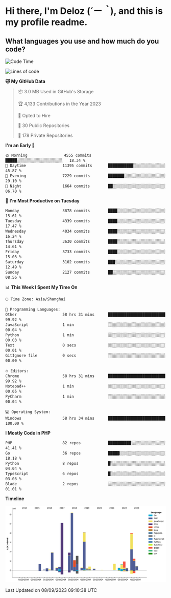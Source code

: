 # **Hi there, I'm Deloz (*´ー｀*), and this is my profile readme.**

## **What languages you use and how much do you code?**

<!--START_SECTION:waka-->
![Code Time](http://img.shields.io/badge/Code%20Time-2%2C334%20hrs%2027%20mins-blue)

![Lines of code](https://img.shields.io/badge/From%20Hello%20World%20I%27ve%20Written-32.9%20million%20lines%20of%20code-blue)

**🐱 My GitHub Data** 

> 📦 3.0 MB Used in GitHub's Storage 
 > 
> 🏆 4,133 Contributions in the Year 2023
 > 
> 💼 Opted to Hire
 > 
> 📜 30 Public Repositories 
 > 
> 🔑 178 Private Repositories 
 > 
**I'm an Early 🐤** 

```text
🌞 Morning                4555 commits        █████░░░░░░░░░░░░░░░░░░░░   18.34 % 
🌆 Daytime                11395 commits       ███████████░░░░░░░░░░░░░░   45.87 % 
🌃 Evening                7229 commits        ███████░░░░░░░░░░░░░░░░░░   29.10 % 
🌙 Night                  1664 commits        ██░░░░░░░░░░░░░░░░░░░░░░░   06.70 % 
```
📅 **I'm Most Productive on Tuesday** 

```text
Monday                   3878 commits        ████░░░░░░░░░░░░░░░░░░░░░   15.61 % 
Tuesday                  4339 commits        ████░░░░░░░░░░░░░░░░░░░░░   17.47 % 
Wednesday                4034 commits        ████░░░░░░░░░░░░░░░░░░░░░   16.24 % 
Thursday                 3630 commits        ████░░░░░░░░░░░░░░░░░░░░░   14.61 % 
Friday                   3733 commits        ████░░░░░░░░░░░░░░░░░░░░░   15.03 % 
Saturday                 3102 commits        ███░░░░░░░░░░░░░░░░░░░░░░   12.49 % 
Sunday                   2127 commits        ██░░░░░░░░░░░░░░░░░░░░░░░   08.56 % 
```


📊 **This Week I Spent My Time On** 

```text
🕑︎ Time Zone: Asia/Shanghai

💬 Programming Languages: 
Other                    58 hrs 31 mins      █████████████████████████   99.92 % 
JavaScript               1 min               ░░░░░░░░░░░░░░░░░░░░░░░░░   00.04 % 
Python                   1 min               ░░░░░░░░░░░░░░░░░░░░░░░░░   00.03 % 
Text                     0 secs              ░░░░░░░░░░░░░░░░░░░░░░░░░   00.01 % 
GitIgnore file           0 secs              ░░░░░░░░░░░░░░░░░░░░░░░░░   00.00 % 

🔥 Editors: 
Chrome                   58 hrs 31 mins      █████████████████████████   99.92 % 
Notepad++                1 min               ░░░░░░░░░░░░░░░░░░░░░░░░░   00.05 % 
PyCharm                  1 min               ░░░░░░░░░░░░░░░░░░░░░░░░░   00.04 % 

💻 Operating System: 
Windows                  58 hrs 34 mins      █████████████████████████   100.00 % 
```

**I Mostly Code in PHP** 

```text
PHP                      82 repos            ██████████░░░░░░░░░░░░░░░   41.41 % 
Go                       36 repos            █████░░░░░░░░░░░░░░░░░░░░   18.18 % 
Python                   8 repos             █░░░░░░░░░░░░░░░░░░░░░░░░   04.04 % 
TypeScript               6 repos             █░░░░░░░░░░░░░░░░░░░░░░░░   03.03 % 
Blade                    2 repos             ░░░░░░░░░░░░░░░░░░░░░░░░░   01.01 % 
```



**Timeline**

![Lines of Code chart](https://raw.githubusercontent.com/deloz/deloz/main/assets/bar_graph.png)


 Last Updated on 08/09/2023 09:10:38 UTC
<!--END_SECTION:waka-->

